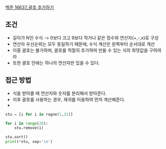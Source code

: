 [백준 16637_괄호 추가하기](https://www.acmicpc.net/problem/16637)



## 조건
- 길이가 N인 수식 -> 0보다 크고 9보다 작거나 같은 정수와 연산자(+,-,x)로 구성
- 연산자 우선순위는 모두 동일하기 때문에, 수식 계산은 왼쪽부터 순서대로 계산
- 이중 괄호는 불가하며, 괄호를 적절히 추가하여 만들 수 있는 식의 최댓값을 구하여라
- 또한 괄호 안에는 하나의 연산자만 있을 수 있다.


## 접근 방법
- 식을 받아줄 때 연산자와 숫자를 분리해서 받아준다.
- 이후 괄호를 사용하는 경우, 재귀를 이용하여 먼저 계산해준다.
- 


```python
stu = [i for i in ragne(1,31)]

for i in range(28):
	stu.remove(i)

stu.sort()
print(*stu, sep='\n')
```


